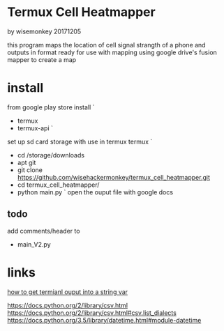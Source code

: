 # Termux Cell Heatmapper
by wisemonkey
20171205

this program maps the location of cell signal strangth of a phone and outputs in format ready
for use with mapping using google drive's fusion mapper to create a map


# install
from google play store install
`
- termux
- termux-api
`

set up sd card storage with use in termux
termux
`
- cd /storage/downloads
- apt git
- git clone https://github.com/wisehackermonkey/termux_cell_heatmapper.git
- cd termux_cell_heatmapper/
- python main.py
`
open the ouput file
with google docs


## todo
add comments/header to

- main_V2.py


# links
[how to get termianl ouput into a string var](https://stackoverflow.com/questions/20140137/passing-variables-to-subprocess-popen)

https://docs.python.org/2/library/csv.html
https://docs.python.org/2/library/csv.html#csv.list_dialects
https://docs.python.org/3.5/library/datetime.html#module-datetime
